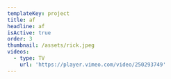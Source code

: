 ```yaml
---
templateKey: project
title: af
headline: af
isActive: true
order: 3
thumbnail: /assets/rick.jpeg
videos:
  - type: TV
    url: 'https://player.vimeo.com/video/250293749'
---
```


